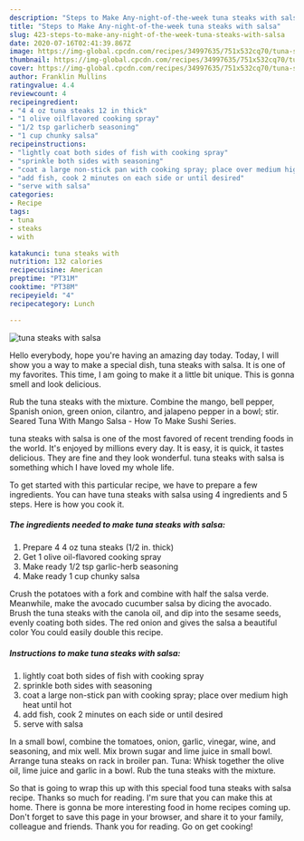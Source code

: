 ```yaml
---
description: "Steps to Make Any-night-of-the-week tuna steaks with salsa"
title: "Steps to Make Any-night-of-the-week tuna steaks with salsa"
slug: 423-steps-to-make-any-night-of-the-week-tuna-steaks-with-salsa
date: 2020-07-16T02:41:39.867Z
image: https://img-global.cpcdn.com/recipes/34997635/751x532cq70/tuna-steaks-with-salsa-recipe-main-photo.jpg
thumbnail: https://img-global.cpcdn.com/recipes/34997635/751x532cq70/tuna-steaks-with-salsa-recipe-main-photo.jpg
cover: https://img-global.cpcdn.com/recipes/34997635/751x532cq70/tuna-steaks-with-salsa-recipe-main-photo.jpg
author: Franklin Mullins
ratingvalue: 4.4
reviewcount: 4
recipeingredient:
- "4 4 oz tuna steaks 12 in thick"
- "1 olive oilflavored cooking spray"
- "1/2 tsp garlicherb seasoning"
- "1 cup chunky salsa"
recipeinstructions:
- "lightly coat both sides of fish with cooking spray"
- "sprinkle both sides with seasoning"
- "coat a large non-stick pan with cooking spray; place over medium high heat until hot"
- "add fish, cook 2 minutes on each side or until desired"
- "serve with salsa"
categories:
- Recipe
tags:
- tuna
- steaks
- with

katakunci: tuna steaks with 
nutrition: 132 calories
recipecuisine: American
preptime: "PT31M"
cooktime: "PT38M"
recipeyield: "4"
recipecategory: Lunch

---
```



![tuna steaks with salsa](https://img-global.cpcdn.com/recipes/34997635/751x532cq70/tuna-steaks-with-salsa-recipe-main-photo.jpg)

Hello everybody, hope you're having an amazing day today. Today, I will show you a way to make a special dish, tuna steaks with salsa. It is one of my favorites. This time, I am going to make it a little bit unique. This is gonna smell and look delicious.

Rub the tuna steaks with the mixture. Combine the mango, bell pepper, Spanish onion, green onion, cilantro, and jalapeno pepper in a bowl; stir. Seared Tuna With Mango Salsa - How To Make Sushi Series.

tuna steaks with salsa is one of the most favored of recent trending foods in the world. It's enjoyed by millions every day. It is easy, it is quick, it tastes delicious. They are fine and they look wonderful. tuna steaks with salsa is something which I have loved my whole life.


To get started with this particular recipe, we have to prepare a few ingredients. You can have tuna steaks with salsa using 4 ingredients and 5 steps. Here is how you cook it.

<!--inarticleads1-->

##### The ingredients needed to make tuna steaks with salsa:

1. Prepare 4 4 oz tuna steaks (1/2 in. thick)
1. Get 1 olive oil-flavored cooking spray
1. Make ready 1/2 tsp garlic-herb seasoning
1. Make ready 1 cup chunky salsa


Crush the potatoes with a fork and combine with half the salsa verde. Meanwhile, make the avocado cucumber salsa by dicing the avocado. Brush the tuna steaks with the canola oil, and dip into the sesame seeds, evenly coating both sides. The red onion and gives the salsa a beautiful color You could easily double this recipe. 

<!--inarticleads2-->

##### Instructions to make tuna steaks with salsa:

1. lightly coat both sides of fish with cooking spray
1. sprinkle both sides with seasoning
1. coat a large non-stick pan with cooking spray; place over medium high heat until hot
1. add fish, cook 2 minutes on each side or until desired
1. serve with salsa


In a small bowl, combine the tomatoes, onion, garlic, vinegar, wine, and seasoning, and mix well. Mix brown sugar and lime juice in small bowl. Arrange tuna steaks on rack in broiler pan. Tuna: Whisk together the olive oil, lime juice and garlic in a bowl. Rub the tuna steaks with the mixture. 

So that is going to wrap this up with this special food tuna steaks with salsa recipe. Thanks so much for reading. I'm sure that you can make this at home. There is gonna be more interesting food in home recipes coming up. Don't forget to save this page in your browser, and share it to your family, colleague and friends. Thank you for reading. Go on get cooking!
